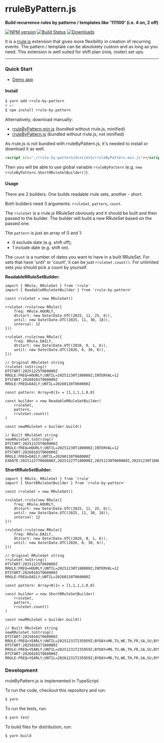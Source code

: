 rruleByPattern.js
======================

**Build recurrence rules by patterns / templates like '111100' (i.e. 4 on, 2 off)**

[![NPM version][npm-image]][npm-url]
[![Build Status][ci-image]][ci-url]
[![Downloads][downloads-image]][downloads-url]

It is a [rrule.js](https://github.com/jakubroztocil/rrule) extension that gives more flexibility in creation of recurring events. The pattern / template can be absolutely custom and as long as you need. This extension is well suited for shift plan (rota, roster) set ups.

* * *

### Quick Start

-   [Demo app](https://kanunnykov.github.io/rrule-by-pattern/)

#### Install

```bash
$ yarn add rrule-by-pattern
# or
$ npm install rrule-by-pattern
```

Alternatively, download manually:
* [rruleByPattern.min.js](https://kanunnykov.github.io/rrule-by-pattern/dist/es5/rruleByPattern.min.js) (bundled without rrule.js, minified)
* [rruleByPattern.js](https://kanunnykov.github.io/rrule-by-pattern/dist/es5/rruleByPattern.js) (bundled without rrule.js, not minified)

As rrule.js is not bundled with rruleByPattern.js, it's needed to install or download it as well.

```html
<script src="./rrule-by-pattern/dist/es5/rruleByPattern.min.js"></script>
```

Then you will be able to use global variable `rruleByPattern` (e.g. `new rruleByPattern.ShortRRuleSetBuilder()`).

#### Usage

There are 2 builders. One builds readable rrule sets, another - short.

Both builders need 3 arguments: `rruleSet`, `pattern`, `count`.

The `rruleSet` is a rrule.js RRuleSet obviously and it should be built and then passed to the builder. The builder will build a new RRuleSet based on the passed one.

The `pattern` is just an array of 0 and 1:
* 0 exclude date (e.g. shift off);
* 1 include date (e.g. shift on).

The `count` is a number of dates you want to have in a built RRuleSet. For sets that have 'until' or 'count', it can be just `rruleSet.count()`. For unlimited sets you should pick a count by yourself. 

**ReadableRRuleSetBuilder:**
```es6
import { RRule, RRuleSet } from 'rrule'
import { ReadableRRuleSetBuilder } from 'rrule-by-pattern'

const rruleSet = new RRuleSet()

rruleSet.rrule(new RRule({
    freq: RRule.HOURLY,
    dtstart: new Date(Date.UTC(2025, 11, 25, 6)),
    until: new Date(Date.UTC(2025, 11, 30, 18)),
    interval: 12
}))

rruleSet.rrule(new RRule({
    freq: RRule.DAILY,
    dtstart: new Date(Date.UTC(2026, 0, 1, 6)),
    until: new Date(Date.UTC(2026, 0, 30, 6)),
}))

// Original RRuleSet string
rruleSet.toString()
DTSTART:20251225T060000Z
RRULE:FREQ=HOURLY;UNTIL=20251230T180000Z;INTERVAL=12
DTSTART:20260101T060000Z
RRULE:FREQ=DAILY;UNTIL=20260130T060000Z

const pattern: Array<0|1> = [1,1,1,1,0,0]

const builder = new ReadableRRuleSetBuilder(
    rruleSet,
    pattern,
    rruleSet.count()
)

const newRRuleSet = builder.build()

// Built RRuleSet string
newRRuleSet.toString()
DTSTART:20251225T060000Z
RRULE:FREQ=HOURLY;UNTIL=20251230T180000Z;INTERVAL=12
DTSTART:20260101T060000Z
RRULE:FREQ=DAILY;UNTIL=20260130T060000Z
EXDATE:20251227T060000Z,20251227T180000Z,20251230T060000Z,20251230T180000Z,20260105T060000Z,20260106T060000Z,20260111T060000Z,20260112T060000Z,20260117T060000Z,20260118T060000Z,20260123T060000Z,20260124T060000Z,20260129T060000Z,20260130T060000Z
```

**ShortRRuleSetBuilder:**
```es6
import { RRule, RRuleSet } from 'rrule'
import { ShortRRuleSetBuilder } from 'rrule-by-pattern'

const rruleSet = new RRuleSet()

rruleSet.rrule(new RRule({
    freq: RRule.HOURLY,
    dtstart: new Date(Date.UTC(2025, 11, 25, 6)),
    until: new Date(Date.UTC(2025, 11, 30, 18)),
    interval: 12
}))

rruleSet.rrule(new RRule({
    freq: RRule.DAILY,
    dtstart: new Date(Date.UTC(2026, 0, 1, 6)),
    until: new Date(Date.UTC(2026, 0, 30, 6)),
}))

// Original RRuleSet string
rruleSet.toString()
DTSTART:20251225T060000Z
RRULE:FREQ=HOURLY;UNTIL=20251230T180000Z;INTERVAL=12
DTSTART:20260101T060000Z
RRULE:FREQ=DAILY;UNTIL=20260130T060000Z

const pattern: Array<0|1> = [1,1,1,1,0,0]

const builder = new ShortRRuleSetBuilder(
    rruleSet,
    pattern,
    rruleSet.count()
)

const newRRuleSet = builder.build()

// Built RRuleSet string
newRRuleSet.toString()
DTSTART:20250101T060000Z
RRULE:FREQ=YEARLY;UNTIL=20251231T235959Z;BYDAY=MO,TU,WE,TH,FR,SA,SU;BYSETPOS=359,360,362,363
DTSTART:20250101T180000Z
RRULE:FREQ=YEARLY;UNTIL=20251231T235959Z;BYDAY=MO,TU,WE,TH,FR,SA,SU;BYSETPOS=359,360,362,363
DTSTART:20260101T060000Z
RRULE:FREQ=YEARLY;UNTIL=20261231T235959Z;BYDAY=MO,TU,WE,TH,FR,SA,SU;BYSETPOS=1,2,3,4,7,8,9,10,13,14,15,16,19,20,21,22,25,26,27,28
```

### Development

rruleByPattern.js is implemented in TypeScript.

To run the code, checkout this repository and run:

```bash
$ yarn
```

To run the tests, run:

```bash
$ yarn test
```

To build files for distribution, run:

```bash
$ yarn build
```

[npm-url]: https://npmjs.org/package/rrule-by-pattern
[npm-image]: http://img.shields.io/npm/v/rrule-by-pattern.svg

[ci-url]: https://github.com/kanunnykov/rrule-by-pattern/actions
[ci-image]: https://github.com/kanunnykov/rrule-by-pattern/workflows/Node.js%20CI/badge.svg

[downloads-url]: https://npmjs.org/package/rrule-by-pattern
[downloads-image]: http://img.shields.io/npm/dm/rrule-by-pattern.svg?style=flat-square

